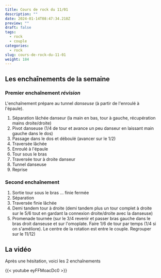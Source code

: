 ```yaml
---
title: Cours de rock du 11/01
description: ""
date: 2024-01-14T08:47:34.218Z
preview: ""
draft: false
tags:
  - rock
  - couple
categories:
  - rock
slug: cours-de-rock-du-11-01
weight: 184
---
```


## Les enchaînements de la semaine

### Premier enchaînement *révision*

L'enchaînement prépare au tunnel *danseuse* (à partir de l'enroulé à l'épaule).

1. Séparation lâchée danseur  (la main en bas, tour à gauche, récupération mains droite/droite)
2. Pivot danseuse (1/4 de tour et avance un peu danseur en laissant main gauche dans le dos)
3. Passage dans le dos et déboulé (avancer sur le 1/2)
4. Traversée lâchée
5. Enroulé à l'épaule
6. Tour sous le bras
7. Traversée tour à droite danseur 
8. Tunnel danseuse
9. Reprise

### Second enchaînement

1. Sortie tour sous le bras ... finie fermée
2. Séparation
3. Traversée finie lâchée
4. Demi tandem tour à droite (demi tandem plus un tour complet à droite sur le 5/6 tout en gardant la connexion droite/droite avec la danseuse)
5. Promenade tournée (sur le 3/4 revenir et passer bras gauche dans le bras droit danseuse et sur l'omoplate. Faire 1/6 de tour par temps (1/4 si on s'améliore). Le centre de la rotation est entre le couple. Regrouper sur le 11/12)

## La vidéo

Après une hésitation, voici les 2 enchaînements

{{< youtube eyFFMoacDc0 >}}

